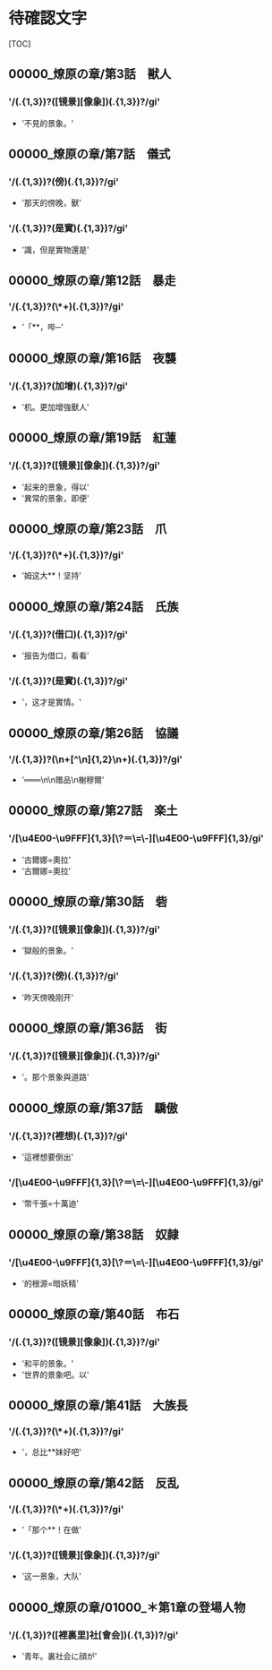 # 待確認文字

[TOC]

## 00000_燎原の章/第3話　獣人

### '/(.{1,3})?([镜景][像象])(.{1,3})?/gi'

- '不見的景象。'


## 00000_燎原の章/第7話　儀式

### '/(.{1,3})?(傍)(.{1,3})?/gi'

- '那天的傍晚，獸'

### '/(.{1,3})?(是實)(.{1,3})?/gi'

- '識，但是實物還是'


## 00000_燎原の章/第12話　暴走

### '/(.{1,3})?(\\*+)(.{1,3})?/gi'

- '「**，哔─'


## 00000_燎原の章/第16話　夜襲

### '/(.{1,3})?(加增)(.{1,3})?/gi'

- '机。更加增強獸人'


## 00000_燎原の章/第19話　紅蓮

### '/(.{1,3})?([镜景][像象])(.{1,3})?/gi'

- '起来的景象，得以'
- '異常的景象，即便'


## 00000_燎原の章/第23話　爪

### '/(.{1,3})?(\\*+)(.{1,3})?/gi'

- '姆这大**！坚持'


## 00000_燎原の章/第24話　氏族

### '/(.{1,3})?(借口)(.{1,3})?/gi'

- '报告为借口，看看'

### '/(.{1,3})?(是實)(.{1,3})?/gi'

- '，这才是實情。'


## 00000_燎原の章/第26話　協議

### '/(.{1,3})?(\n+[^\n]{1,2}\n+)(.{1,3})?/gi'

- '═══\n\n赠品\n榭穆爾'


## 00000_燎原の章/第27話　楽土

### '/[\\u4E00-\\u9FFF]{1,3}[\\?＝\\=\\-][\\u4E00-\\u9FFF]{1,3}/gi'

- '古爾娜=奧拉'
- '古爾娜=奧拉'


## 00000_燎原の章/第30話　砦

### '/(.{1,3})?([镜景][像象])(.{1,3})?/gi'

- '獄般的景象。'

### '/(.{1,3})?(傍)(.{1,3})?/gi'

- '昨天傍晚刚开'


## 00000_燎原の章/第36話　街

### '/(.{1,3})?([镜景][像象])(.{1,3})?/gi'

- '。那个景象與道路'


## 00000_燎原の章/第37話　驕傲

### '/(.{1,3})?(裡想)(.{1,3})?/gi'

- '這裡想要倒出'

### '/[\\u4E00-\\u9FFF]{1,3}[\\?＝\\=\\-][\\u4E00-\\u9FFF]{1,3}/gi'

- '幣千張=十萬迪'


## 00000_燎原の章/第38話　奴隷

### '/[\\u4E00-\\u9FFF]{1,3}[\\?＝\\=\\-][\\u4E00-\\u9FFF]{1,3}/gi'

- '的根源=暗妖精'


## 00000_燎原の章/第40話　布石

### '/(.{1,3})?([镜景][像象])(.{1,3})?/gi'

- '和平的景象。'
- '世界的景象吧。以'


## 00000_燎原の章/第41話　大族長

### '/(.{1,3})?(\\*+)(.{1,3})?/gi'

- '，总比**妹好吧'


## 00000_燎原の章/第42話　反乱

### '/(.{1,3})?(\\*+)(.{1,3})?/gi'

- '「那个**！在做'

### '/(.{1,3})?([镜景][像象])(.{1,3})?/gi'

- '这一景象，大队'


## 00000_燎原の章/01000_＊第1章の登場人物

### '/(.{1,3})?([裡裏里]社[會会])(.{1,3})?/gi'

- '青年。裏社会に顔が'
